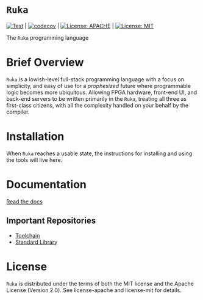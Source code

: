 # `Ruka`
[![Test](https://github.com/ruka-lang/ruka/actions/workflows/test.yml/badge.svg?branch=main)](https://github.com/ruka-lang/ruka/actions/workflows/test.yml) |
[![codecov](https://codecov.io/gh/ruka-lang/ruka/branch/main/graph/badge.svg?token=C4EIJ82UWY)](https://codecov.io/gh/ruka-lang/ruka) |
[![License: APACHE](https://img.shields.io/badge/License-Apache_2.0-blue.svg)](https://opensource.org/licenses/Apache-2.0) |
[![License: MIT](https://img.shields.io/badge/License-MIT-yellow.svg)](https://opensource.org/licenses/MIT)

The `Ruka` programming language

# Brief Overview
`Ruka` is a lowish-level full-stack programming language with a focus on simplicity, and easy of use for a *prophesized* future where programmable logic becomes more ubiquitous. Allowing FPGA hardware, front-end UI, and back-end servers to be written primarily in the `Ruka`, treating all three as first-class citizens, with all the complexity handled on your behalf by the compiler.

# Installation
When `Ruka` reaches a usable state, the instructions for installing and using the tools will live here.

# Documentation

[Read the docs](https://www.ruka-lang.org)

## Important Repositories
- [Toolchain](https://www.github.com/ruka-lang/rukaup)
- [Standard Library](https://www.github.com/ruka-lang/ruka-std)

# License
`Ruka` is distributed under the terms of both the MIT license and the Apache License (Version 2.0). See license-apache and license-mit for details.
